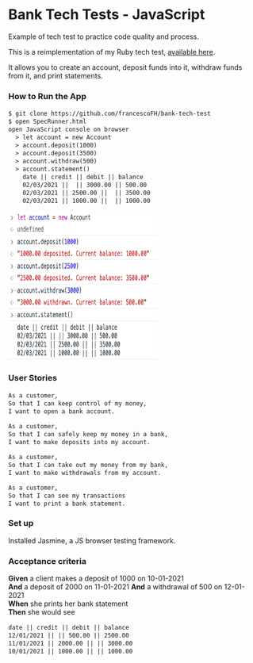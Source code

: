 # Bank Tech Tests - JavaScript
Example of tech test to practice code quality and process.

This is a reimplementation of my Ruby tech test, [available here](https://github.com/francescoFH/bank-tech-test).

It allows you to create an account, deposit funds into it, withdraw funds from it, and print statements.

### How to Run the App
```
$ git clone https://github.com/francescoFH/bank-tech-test
$ open SpecRunner.html
open JavaScript console on browser
  > let account = new Account
  > account.deposit(1000)
  > account.deposit(3500)
  > account.withdraw(500)
  > account.statement()
    date || credit || debit || balance
    02/03/2021 ||  || 3000.00 || 500.00
    02/03/2021 || 2500.00 ||  || 3500.00
    02/03/2021 || 1000.00 ||  || 1000.00
```
<img src="https://github.com/francescoFH/bankTechTest-JS/blob/main/JS-console.png" width="300" height="300">

### User Stories
```
As a customer,
So that I can keep control of my money,
I want to open a bank account.
```
```
As a customer,
So that I can safely keep my money in a bank,
I want to make deposits into my account.
```
```
As a customer,
So that I can take out my money from my bank,
I want to make withdrawals from my account.
```
```
As a customer,
So that I can see my transactions
I want to print a bank statement.
```

### Set up
Installed Jasmine, a JS browser testing framework.

### Acceptance criteria
**Given** a client makes a deposit of 1000 on 10-01-2021  
**And** a deposit of 2000 on 11-01-2021
**And** a withdrawal of 500 on 12-01-2021  
**When** she prints her bank statement  
**Then** she would see

```
date || credit || debit || balance
12/01/2021 || || 500.00 || 2500.00
11/01/2021 || 2000.00 || || 3000.00
10/01/2021 || 1000.00 || || 1000.00
```
